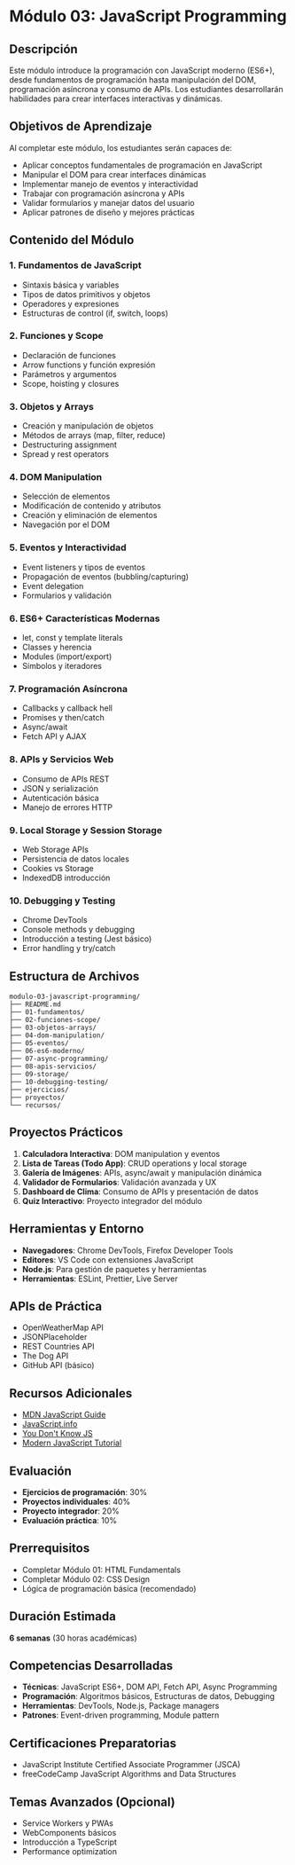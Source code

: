# Módulo 03: JavaScript Programming

## Descripción
Este módulo introduce la programación con JavaScript moderno (ES6+), desde fundamentos de programación hasta manipulación del DOM, programación asíncrona y consumo de APIs. Los estudiantes desarrollarán habilidades para crear interfaces interactivas y dinámicas.

## Objetivos de Aprendizaje
Al completar este módulo, los estudiantes serán capaces de:
- Aplicar conceptos fundamentales de programación en JavaScript
- Manipular el DOM para crear interfaces dinámicas
- Implementar manejo de eventos y interactividad
- Trabajar con programación asíncrona y APIs
- Validar formularios y manejar datos del usuario
- Aplicar patrones de diseño y mejores prácticas

## Contenido del Módulo

### 1. Fundamentos de JavaScript
- Sintaxis básica y variables
- Tipos de datos primitivos y objetos
- Operadores y expresiones
- Estructuras de control (if, switch, loops)

### 2. Funciones y Scope
- Declaración de funciones
- Arrow functions y función expresión
- Parámetros y argumentos
- Scope, hoisting y closures

### 3. Objetos y Arrays
- Creación y manipulación de objetos
- Métodos de arrays (map, filter, reduce)
- Destructuring assignment
- Spread y rest operators

### 4. DOM Manipulation
- Selección de elementos
- Modificación de contenido y atributos
- Creación y eliminación de elementos
- Navegación por el DOM

### 5. Eventos y Interactividad
- Event listeners y tipos de eventos
- Propagación de eventos (bubbling/capturing)
- Event delegation
- Formularios y validación

### 6. ES6+ Características Modernas
- let, const y template literals
- Classes y herencia
- Modules (import/export)
- Símbolos y iteradores

### 7. Programación Asíncrona
- Callbacks y callback hell
- Promises y then/catch
- Async/await
- Fetch API y AJAX

### 8. APIs y Servicios Web
- Consumo de APIs REST
- JSON y serialización
- Autenticación básica
- Manejo de errores HTTP

### 9. Local Storage y Session Storage
- Web Storage APIs
- Persistencia de datos locales
- Cookies vs Storage
- IndexedDB introducción

### 10. Debugging y Testing
- Chrome DevTools
- Console methods y debugging
- Introducción a testing (Jest básico)
- Error handling y try/catch

## Estructura de Archivos
```
modulo-03-javascript-programming/
├── README.md
├── 01-fundamentos/
├── 02-funciones-scope/
├── 03-objetos-arrays/
├── 04-dom-manipulation/
├── 05-eventos/
├── 06-es6-moderno/
├── 07-async-programming/
├── 08-apis-servicios/
├── 09-storage/
├── 10-debugging-testing/
├── ejercicios/
├── proyectos/
└── recursos/
```

## Proyectos Prácticos
1. **Calculadora Interactiva**: DOM manipulation y eventos
2. **Lista de Tareas (Todo App)**: CRUD operations y local storage
3. **Galería de Imágenes**: APIs, async/await y manipulación dinámica
4. **Validador de Formularios**: Validación avanzada y UX
5. **Dashboard de Clima**: Consumo de APIs y presentación de datos
6. **Quiz Interactivo**: Proyecto integrador del módulo

## Herramientas y Entorno
- **Navegadores**: Chrome DevTools, Firefox Developer Tools
- **Editores**: VS Code con extensiones JavaScript
- **Node.js**: Para gestión de paquetes y herramientas
- **Herramientas**: ESLint, Prettier, Live Server

## APIs de Práctica
- OpenWeatherMap API
- JSONPlaceholder
- REST Countries API
- The Dog API
- GitHub API (básico)

## Recursos Adicionales
- [MDN JavaScript Guide](https://developer.mozilla.org/en-US/docs/Web/JavaScript/Guide)
- [JavaScript.info](https://javascript.info/)
- [You Don't Know JS](https://github.com/getify/You-Dont-Know-JS)
- [Modern JavaScript Tutorial](https://javascript.info/)

## Evaluación
- **Ejercicios de programación**: 30%
- **Proyectos individuales**: 40%
- **Proyecto integrador**: 20%
- **Evaluación práctica**: 10%

## Prerrequisitos
- Completar Módulo 01: HTML Fundamentals
- Completar Módulo 02: CSS Design
- Lógica de programación básica (recomendado)

## Duración Estimada
**6 semanas** (30 horas académicas)

## Competencias Desarrolladas
- **Técnicas**: JavaScript ES6+, DOM API, Fetch API, Async Programming
- **Programación**: Algoritmos básicos, Estructuras de datos, Debugging
- **Herramientas**: DevTools, Node.js, Package managers
- **Patrones**: Event-driven programming, Module pattern

## Certificaciones Preparatorias
- JavaScript Institute Certified Associate Programmer (JSCA)
- freeCodeCamp JavaScript Algorithms and Data Structures

## Temas Avanzados (Opcional)
- Service Workers y PWAs
- WebComponents básicos
- Introducción a TypeScript
- Performance optimization

